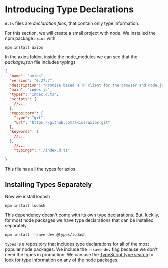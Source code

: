 # Introducing Type Declarations
`d.ts` files are *declaration files*, that contain only type information.

For this section, we will create a small project with node. We installed the npm package `axios` with

~~~
npm install axios
~~~

In the axios folder, inside the node_modules we can see that the *package.json* file includes typings

~~~json
{
  "name": "axios",
  "version": "0.27.2",
  "description": "Promise based HTTP client for the browser and node.js",
  "main": "index.js",
  "types": "index.d.ts",
  "scripts": {
    //...
  },
  "repository": {
    "type": "git",
    "url": "https://github.com/axios/axios.git"
  },
  "keywords": [
    //...
  ],
    //...
    "typings": "./index.d.ts",

}
~~~
This file has all the types for axios.


## Installing Types Separately
Now we install lodash

~~~
npm install lodash
~~~

This dependency doesn't come with its own type declarations. But, luckily, for most node packages we have type declarations that can be installed separately.

~~~
npm install --save-dev @types/lodash
~~~

`types` is a repository that includes type declarations for all of the most popular node packages. We include the `--save-dev` flag because we don't need the types in production.
We can use the [TypeScript type search](https://www.typescriptlang.org/dt/search?search=) to look for type information on any of the node packages.

